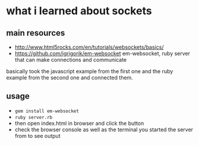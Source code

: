 # what i learned about sockets

## main resources

* <http://www.html5rocks.com/en/tutorials/websockets/basics/>
* <https://github.com/igrigorik/em-websocket> em-websocket, ruby server that can make connections and communicate

basically took the javascript example from the first one and the ruby example from the second one and connected them.

## usage

* `gem install em-websocket`
* `ruby server.rb`
* then open index.html in browser and click the button
* check the browser console as well as the terminal you started the server from to see output
